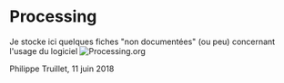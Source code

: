 # Processing

Je stocke ici quelques fiches "non documentées" (ou peu) concernant l'usage du logiciel ![Processing.org](https://www.processing.org)



Philippe Truillet, 11 juin 2018
